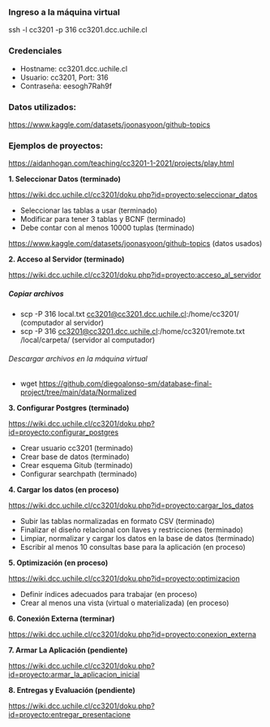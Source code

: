 ### Ingreso a la máquina virtual
ssh -l cc3201 -p 316 cc3201.dcc.uchile.cl

### Credenciales
- Hostname: cc3201.dcc.uchile.cl
- Usuario: cc3201, Port: 316
- Contraseña: eesogh7Rah9f

### Datos utilizados:
https://www.kaggle.com/datasets/joonasyoon/github-topics

### Ejemplos de proyectos:
https://aidanhogan.com/teaching/cc3201-1-2021/projects/play.html

**1. Seleccionar Datos (terminado)** 
   
   https://wiki.dcc.uchile.cl/cc3201/doku.php?id=proyecto:seleccionar_datos
   
   - Seleccionar las tablas a usar (terminado)
   - Modificar para tener 3 tablas y BCNF (terminado)
   - Debe contar con al menos 10000 tuplas (terminado)
   
   https://www.kaggle.com/datasets/joonasyoon/github-topics (datos usados)

**2. Acceso al Servidor (terminado)**

   https://wiki.dcc.uchile.cl/cc3201/doku.php?id=proyecto:acceso_al_servidor
   
   ##### Copiar archivos
   - scp -P 316 local.txt cc3201@cc3201.dcc.uchile.cl:/home/cc3201/ (computador al servidor)
   - scp -P 316 cc3201@cc3201.dcc.uchile.cl:/home/cc3201/remote.txt /local/carpeta/ (servidor al computador)

   ###### Descargar archivos en la máquina virtual
   - wget https://github.com/diegoalonso-sm/database-final-project/tree/main/data/Normalized

**3. Configurar Postgres (terminado)**

   https://wiki.dcc.uchile.cl/cc3201/doku.php?id=proyecto:configurar_postgres
   
   - Crear usuario cc3201 (terminado)
   - Crear base de datos (terminado)
   - Crear esquema Gitub (terminado)
   - Configurar searchpath (terminado)

**4. Cargar los datos (en proceso)**

   https://wiki.dcc.uchile.cl/cc3201/doku.php?id=proyecto:cargar_los_datos
   
   - Subir las tablas normalizadas en formato CSV (terminado) 
   - Finalizar el diseño relacional con llaves y restricciones (terminado)
   - Limpiar, normalizar y cargar los datos en la base de datos (terminado)
   - Escribir al menos 10 consultas base para la aplicación (en proceso)

**5. Optimización (en proceso)**

   https://wiki.dcc.uchile.cl/cc3201/doku.php?id=proyecto:optimizacion

   - Definir índices adecuados para trabajar (en proceso)
   - Crear al menos una vista (virtual o materializada) (en proceso)

**6. Conexión Externa (terminar)**

   https://wiki.dcc.uchile.cl/cc3201/doku.php?id=proyecto:conexion_externa

**7. Armar La Aplicación (pendiente)**
  
   https://wiki.dcc.uchile.cl/cc3201/doku.php?id=proyecto:armar_la_aplicacion_inicial

**8. Entregas y Evaluación (pendiente)**
  
   https://wiki.dcc.uchile.cl/cc3201/doku.php?id=proyecto:entregar_presentacione
